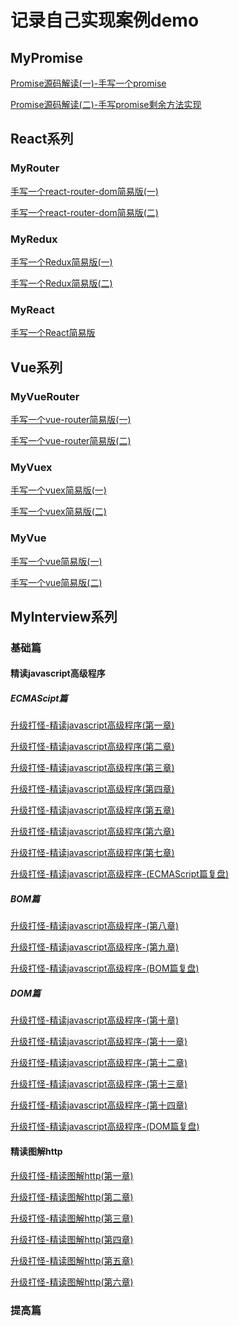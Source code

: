 # 记录自己实现案例demo

## MyPromise
[Promise源码解读(一)-手写一个promise](https://blog.csdn.net/ken_ding/article/details/109033916)
    <br/>

[Promise源码解读(二)-手写promise剩余方法实现](https://blog.csdn.net/ken_ding/article/details/108883562)

## React系列

### MyRouter
[手写一个react-router-dom简易版(一)](https://blog.csdn.net/ken_ding/article/details/109033916) 
 <br/>

[手写一个react-router-dom简易版(二)](https://blog.csdn.net/ken_ding/article/details/109061494)

### MyRedux
[手写一个Redux简易版(一)](https://blog.csdn.net/ken_ding/article/details/109135183) 
 <br/>

[手写一个Redux简易版(二)](#) 

### MyReact
[手写一个React简易版](#)

## Vue系列

### MyVueRouter
[手写一个vue-router简易版(一)](#) 
 <br/>

[手写一个vue-router简易版(二)](#)

### MyVuex
[手写一个vuex简易版(一)](#) 
 <br/>

[手写一个vuex简易版(二)](#)

### MyVue
[手写一个vue简易版(一)](#) 
 <br/>

[手写一个vue简易版(二)](#)

## MyInterview系列

### 基础篇

#### 精读javascript高级程序

##### ECMAScipt篇
[升级打怪-精读javascript高级程序(第一章)](https://blog.csdn.net/ken_ding/article/details/109112551)
<br/>

[升级打怪-精读javascript高级程序(第二章)](https://blog.csdn.net/ken_ding/article/details/109139824)
<br/>

[升级打怪-精读javascript高级程序(第三章)](https://blog.csdn.net/ken_ding/article/details/109155521)
<br/>

[升级打怪-精读javascript高级程序(第四章)](https://blog.csdn.net/ken_ding/article/details/109195313)
<br/>

[升级打怪-精读javascript高级程序(第五章)](https://blog.csdn.net/ken_ding/article/details/109211727)
<br/>

[升级打怪-精读javascript高级程序(第六章)](https://blog.csdn.net/ken_ding/article/details/109280846)
<br/>

[升级打怪-精读javascript高级程序(第七章)](https://blog.csdn.net/ken_ding/article/details/109383440)
<br/>

[升级打怪-精读javascript高级程序-(ECMAScript篇复盘)](https://blog.csdn.net/ken_ding/article/details/109460007)

##### BOM篇
[升级打怪-精读javascript高级程序-(第八章)](https://blog.csdn.net/ken_ding/article/details/109655196)
<br/>

[升级打怪-精读javascript高级程序-(第九章)](https://blog.csdn.net/ken_ding/article/details/109627661)
<br/>

[升级打怪-精读javascript高级程序-(BOM篇复盘)](#)

##### DOM篇
[升级打怪-精读javascript高级程序-(第十章)](#)
<br/>

[升级打怪-精读javascript高级程序-(第十一章)](#)
<br/>

[升级打怪-精读javascript高级程序-(第十二章)](#)
<br/>

[升级打怪-精读javascript高级程序-(第十三章)](#)
<br/>

[升级打怪-精读javascript高级程序-(第十四章)](#)
<br/>

[升级打怪-精读javascript高级程序-(DOM篇复盘)](#)

#### 精读图解http
[升级打怪-精读图解http(第一章)](https://blog.csdn.net/ken_ding/article/details/109309674)
<br/>

[升级打怪-精读图解http(第二章)](https://blog.csdn.net/ken_ding/article/details/109529689)
<br/>

[升级打怪-精读图解http(第三章)](https://blog.csdn.net/ken_ding/article/details/109620440)
<br/>

[升级打怪-精读图解http(第四章)](https://blog.csdn.net/ken_ding/article/details/110183512)
<br/>

[升级打怪-精读图解http(第五章)](https://blog.csdn.net/ken_ding/article/details/110183874)
<br/>

[升级打怪-精读图解http(第六章)](#)
### 提高篇